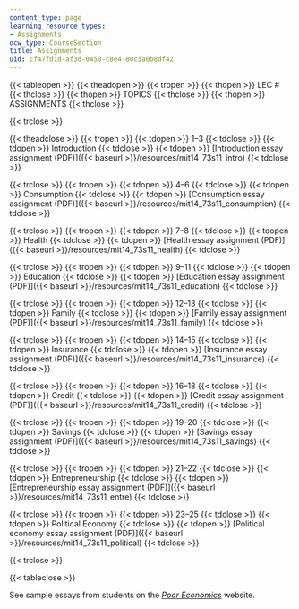 ```yaml
---
content_type: page
learning_resource_types:
- Assignments
ocw_type: CourseSection
title: Assignments
uid: cf47fd1d-af3d-0450-c8e4-80c3a0b8df42
---
```


{{< tableopen >}}
{{< theadopen >}}
{{< tropen >}}
{{< thopen >}}
LEC #
{{< thclose >}}
{{< thopen >}}
TOPICS
{{< thclose >}}
{{< thopen >}}
ASSIGNMENTS
{{< thclose >}}

{{< trclose >}}

{{< theadclose >}}
{{< tropen >}}
{{< tdopen >}}
1–3
{{< tdclose >}}
{{< tdopen >}}
Introduction
{{< tdclose >}}
{{< tdopen >}}
[Introduction essay assignment (PDF)]({{< baseurl >}}/resources/mit14_73s11_intro)
{{< tdclose >}}

{{< trclose >}}
{{< tropen >}}
{{< tdopen >}}
4–6
{{< tdclose >}}
{{< tdopen >}}
Consumption
{{< tdclose >}}
{{< tdopen >}}
[Consumption essay assignment (PDF)]({{< baseurl >}}/resources/mit14_73s11_consumption)
{{< tdclose >}}

{{< trclose >}}
{{< tropen >}}
{{< tdopen >}}
7–8
{{< tdclose >}}
{{< tdopen >}}
Health
{{< tdclose >}}
{{< tdopen >}}
[Health essay assignment (PDF)]({{< baseurl >}}/resources/mit14_73s11_health)
{{< tdclose >}}

{{< trclose >}}
{{< tropen >}}
{{< tdopen >}}
9–11
{{< tdclose >}}
{{< tdopen >}}
Education
{{< tdclose >}}
{{< tdopen >}}
[Education essay assignment (PDF)]({{< baseurl >}}/resources/mit14_73s11_education)
{{< tdclose >}}

{{< trclose >}}
{{< tropen >}}
{{< tdopen >}}
12–13
{{< tdclose >}}
{{< tdopen >}}
Family
{{< tdclose >}}
{{< tdopen >}}
[Family essay assignment (PDF)]({{< baseurl >}}/resources/mit14_73s11_family)
{{< tdclose >}}

{{< trclose >}}
{{< tropen >}}
{{< tdopen >}}
14–15
{{< tdclose >}}
{{< tdopen >}}
Insurance
{{< tdclose >}}
{{< tdopen >}}
[Insurance essay assignment (PDF)]({{< baseurl >}}/resources/mit14_73s11_insurance)
{{< tdclose >}}

{{< trclose >}}
{{< tropen >}}
{{< tdopen >}}
16–18
{{< tdclose >}}
{{< tdopen >}}
Credit
{{< tdclose >}}
{{< tdopen >}}
[Credit essay assignment (PDF)]({{< baseurl >}}/resources/mit14_73s11_credit)
{{< tdclose >}}

{{< trclose >}}
{{< tropen >}}
{{< tdopen >}}
19–20
{{< tdclose >}}
{{< tdopen >}}
Savings
{{< tdclose >}}
{{< tdopen >}}
[Savings essay assignment (PDF)]({{< baseurl >}}/resources/mit14_73s11_savings)
{{< tdclose >}}

{{< trclose >}}
{{< tropen >}}
{{< tdopen >}}
21–22
{{< tdclose >}}
{{< tdopen >}}
Entrepreneurship
{{< tdclose >}}
{{< tdopen >}}
[Entrepreneurship essay assignment (PDF)]({{< baseurl >}}/resources/mit14_73s11_entre)
{{< tdclose >}}

{{< trclose >}}
{{< tropen >}}
{{< tdopen >}}
23–25
{{< tdclose >}}
{{< tdopen >}}
Political Economy
{{< tdclose >}}
{{< tdopen >}}
[Political economy essay assignment (PDF)]({{< baseurl >}}/resources/mit14_73s11_political)
{{< tdclose >}}

{{< trclose >}}

{{< tableclose >}}

See sample essays from students on the [_Poor Economics_](http://pooreconomics.com/teaching-book?page=4) website.